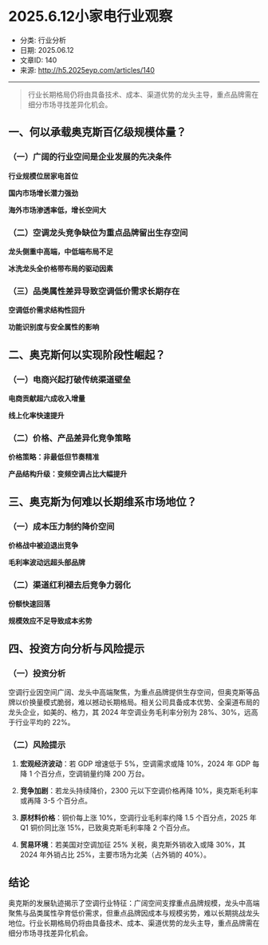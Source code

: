 # 2025.6.12小家电行业观察
- 分类: 行业分析
- 日期: 2025.06.12
- 文章ID: 140
- 来源: http://h5.2025eyp.com/articles/140

---

> 行业长期格局仍将由具备技术、成本、渠道优势的龙头主导，重点品牌需在细分市场寻找差异化机会。

## **一、何以承载奥克斯百亿级规模体量？**

### **（一）广阔的行业空间是企业发展的先决条件**

**行业规模位居家电首位**

**国内市场增长潜力强劲**

**海外市场渗透率低，增长空间大**

### **（二）空调龙头竞争缺位为重点品牌留出生存空间**

**龙头侧重中高端，中低端布局不足**

**冰洗龙头全价格带布局的驱动因素**

### **（三）品类属性差异导致空调低价需求长期存在**

**空调低价需求结构性回升**

**功能识别度与安全属性的影响**

## **二、奥克斯何以实现阶段性崛起？**

### **（一）电商兴起打破传统渠道壁垒**

**电商贡献超六成收入增量**

**线上化率快速提升**

### **（二）价格、产品差异化竞争策略**

**价格策略：非最低但节奏精准**

**产品结构升级：变频空调占比大幅提升**

## **三、奥克斯为何难以长期维系市场地位？**

### **（一）成本压力制约降价空间**

**价格战中被迫退出竞争**

**毛利率波动远超头部品牌**

### **（二）渠道红利褪去后竞争力弱化**

**份额快速回落**

**规模效应不足导致成本劣势**

## **四、投资方向分析与风险提示**

### **（一）投资分析**

空调行业因空间广阔、龙头中高端聚焦，为重点品牌提供生存空间，但奥克斯等品牌以价换量模式脆弱，难以撼动长期格局。相关公司具备成本优势、全渠道布局的龙头企业，如美的、格力，其 2024 年空调业务毛利率分别为 28%、30%，远高于行业平均的 22%。

### **（二）风险提示**

1. **宏观经济波动**：若 GDP 增速低于 5%，空调需求或降 10%，2024 年 GDP 每降 1 个百分点，空调销量约降 200 万台。

2. **竞争加剧**：若龙头持续降价，2300 元以下空调价格再降 10%，奥克斯毛利率或再降 3-5 个百分点。

3. **原材料价格**：铜价每上涨 10%，空调行业毛利率约降 1.5 个百分点，2025 年 Q1 铜价同比涨 15%，已致奥克斯毛利率降 2 个百分点。

4. **贸易环境**：若美国对空调加征 25% 关税，奥克斯外销收入或降 30%，其 2024 年外销占比 25%，主要市场为北美（占外销的 40%）。

## **结论**

奥克斯的发展轨迹揭示了空调行业特征：广阔空间支撑重点品牌规模，龙头中高端聚焦与品类属性孕育低价需求，但重点品牌因成本与规模劣势，难以长期挑战龙头地位。行业长期格局仍将由具备技术、成本、渠道优势的龙头主导，重点品牌需在细分市场寻找差异化机会。
